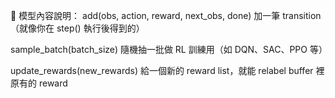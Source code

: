 🧠 模型內容說明：
add(obs, action, reward, next_obs, done)
加一筆 transition（就像你在 step() 執行後得到的）

sample_batch(batch_size)
隨機抽一批做 RL 訓練用（如 DQN、SAC、PPO 等）

update_rewards(new_rewards)
給一個新的 reward list，就能 relabel buffer 裡原有的 reward